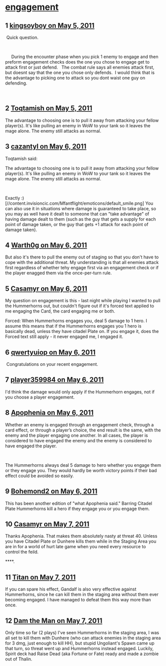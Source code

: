 # [engagement](https://community.fantasyflightgames.com/topic/46364-engagement/)

## 1 [kingsoyboy on May 5, 2011](https://community.fantasyflightgames.com/topic/46364-engagement/?do=findComment&comment=464259)

 Quick question.

 

     During the encounter phase when you pick 1 enemy to engage and then preform engagement checks does the one you chose to engage get to attack first or just defend.   The combat rule says all enemies attack first, but doesnt say that the one you chose only defends.  I would think that is the advantage to picking one to attack so you dont waist one guy on defending. 

 

## 2 [Toqtamish on May 5, 2011](https://community.fantasyflightgames.com/topic/46364-engagement/?do=findComment&comment=464273)

The advantage to choosing one is to pull it away from attacking your fellow player(s). It's like pulling an enemy in WoW to your tank so it leaves the mage alone. The enemy still attacks as normal.

## 3 [cazantyl on May 6, 2011](https://community.fantasyflightgames.com/topic/46364-engagement/?do=findComment&comment=464614)

Toqtamish said:

The advantage to choosing one is to pull it away from attacking your fellow player(s). It's like pulling an enemy in WoW to your tank so it leaves the mage alone. The enemy still attacks as normal.



 

Exactly :) [//content.invisioncic.com/Mfantflight/emoticons/default_smile.png] You can also use it in situations where damage is guaranteed to take place, so you may as well have it dealt to someone that can "take advantage" of having damage dealt to them (such as the guy that gets a supply for each point of damage taken, or the guy that gets +1 attack for each point of damage taken).

## 4 [Warth0g on May 6, 2011](https://community.fantasyflightgames.com/topic/46364-engagement/?do=findComment&comment=464689)

But also it's there to pull the enemy out of staging so that you don't have to cope with the additional threat. My understanding is that all enemies attack first regardless of whether tehy engage first via an engagement check or if the player enagged them via the once-per-turn rule.

## 5 [Casamyr on May 6, 2011](https://community.fantasyflightgames.com/topic/46364-engagement/?do=findComment&comment=464700)

My question on engagement is this - last night while playing I wanted to pull the Hummerhorns out, but couldn't figure out if it's forced text applied to me engaging the Card, the card engaging me or both.

Forced: When Hummerhorns engages you, deal 5 damage to 1 hero. I assume this means that if the Hummerhorns engages you 1 hero is  basically dead, unless they have citadel Plate on. If you engage it, does the Forced text still apply - it never engaged me, I engaged it.

## 6 [qwertyuiop on May 6, 2011](https://community.fantasyflightgames.com/topic/46364-engagement/?do=findComment&comment=464714)

 Congratulations on your recent engagement.

## 7 [player359984 on May 6, 2011](https://community.fantasyflightgames.com/topic/46364-engagement/?do=findComment&comment=464717)

I'd think the damage would only apply if the Hummerhorn engages, not if you choose a player engagement.

## 8 [Apophenia on May 6, 2011](https://community.fantasyflightgames.com/topic/46364-engagement/?do=findComment&comment=464727)

Whether an enemy is engaged through an engagement check, through a card effect, or through a player’s choice, the end result is the same, with the enemy and the player engaging one another. In all cases, the player is considered to have engaged the enemy and the enemy is considered to have engaged the player.    

 

The Hummerhorns always deal 5 damage to hero whether you engage them or they engage you. They would hardly be worth victory points if their bad effect could be avoided so easily. 

## 9 [Bohemond2 on May 6, 2011](https://community.fantasyflightgames.com/topic/46364-engagement/?do=findComment&comment=464779)

This has been another edition of "what Apophenia said." Barring Citadel Plate Hummerhorns kill a hero if they engage you or you engage them. 

## 10 [Casamyr on May 7, 2011](https://community.fantasyflightgames.com/topic/46364-engagement/?do=findComment&comment=464836)

Thanks Apophenia. That makes them absolutely nasty at threat 40. Unless you have Citadel Plate or Dunhere kills them while in the Staging Area you are in for a world of hurt late game when you need every resource to control the feild.

****.

## 11 [Titan on May 7, 2011](https://community.fantasyflightgames.com/topic/46364-engagement/?do=findComment&comment=464885)

If you can spare his effect, Gandalf is also very effective against Hummerhorns, since he can kill them in the staging area without them ever becoming engaged. I have managed to defeat them this way more than once.

## 12 [Dam the Man on May 7, 2011](https://community.fantasyflightgames.com/topic/46364-engagement/?do=findComment&comment=464924)

Only time so far (2 plays) I've seen Hummerhorns in the staging area, I was all set to kill them with Dunhere (who can attack enemies in the staging area for 3 dmg, just enough to kill HH), but stupid Ungoliant's Spawn came up that turn, so threat went up and Hummerhorns instead engaged. Luckily, Spirit deck had Raise Dead (aka Fortune or Fate) ready and made a zombie out of Thalin.

